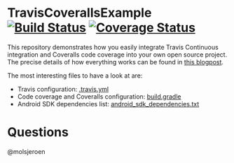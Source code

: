 # TravisCoverallsExample [![Build Status](https://travis-ci.org/JeroenMols/TravisCoverallsExample.svg?branch=master)](https://travis-ci.org/JeroenMols/TravisCoverallsExample) [![Coverage Status](https://coveralls.io/repos/JeroenMols/TravisCoverallsExample/badge.svg?branch=master&service=github)](https://coveralls.io/github/JeroenMols/TravisCoverallsExample?branch=master)
This repository demonstrates how you easily integrate Travis Continuous integration and Coveralls code coverage into your own open source project. The precise details of how everything works can be found in [this blogpost](https://jeroenmols.com/blog/2015/11/13/traviscoveralls/).

The most interesting files to have a look at are:

- Travis configuration: [.travis.yml](https://github.com/JeroenMols/TravisCoverallsExample/blob/master/.travis.yml)
- Code coverage and Coveralls configuration: [build.gradle](https://github.com/JeroenMols/TravisCoverallsExample/blob/master/app/build.gradle)
- Android SDK dependencies list: [android_sdk_dependencies.txt](https://github.com/JeroenMols/TravisCoverallsExample/blob/master/misc/android_sdk_dependencies.txt)

# Questions
@molsjeroen
